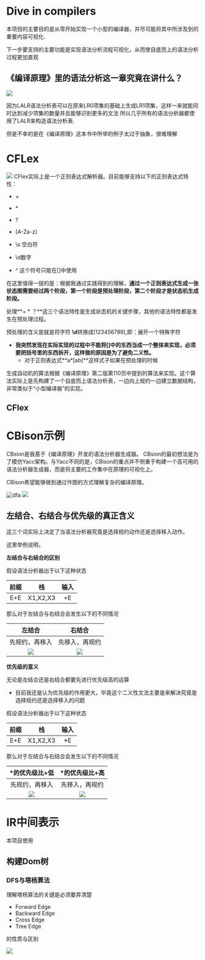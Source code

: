 

# Dive in compilers
本项目的主要目的是从零开始实现一个小型的编译器，并尽可能将其中所涉及到的重要内容可视化.

下一步要支持的主要功能是实现语法分析流程可视化，从而使自底而上的语法分析过程更加直观


## 《编译原理》里的语法分析这一章究竟在讲什么？
![](compiler1.png)

因为LALR语法分析表可以在原来LR0项集的基础上生成LR1项集，这样一来就能同时达到减少项集的数量并且能够识别更多的文法
所以几乎所有的语法分析器都使用了LALR来构造语法分析表.

但是不幸的是在《编译原理》这本书中所举的例子太过于抽象，很难理解

# CFLex

![](pic2.png)
CFlex实际上是一个正则表达式解析器。目前能够支持以下的正则表达式特性：

+ \+
+ \*
+ ?

+ [A-Za-z]
+ \s 空白符
+ \d数字
+ ^ 这个符号只能在[]中使用



在这里值得一提的是：根据我通过实践得到的理解，**通过一个正则表达式生成一张状态图需要经过两个阶段，第一个阶段是预处理阶段，第二个阶段才是状态机生成阶段。**







 处理**+ * ？**这三个语法特性是生成状态机的关键步骤，其他的语法特性都是发生在预处理过程。

预处理的含义是就是将字符 **\d**转换成[123456789],即：展开一个特殊字符 

+ **我突然发现在实际实现的过程中不能将[]中的东西当成一个整体来实现，必须要把括号里的东西拆开，这样做的原因是为了避免二义性。**
  + 对于正则表达式**a\*[ab]**这样式子如果在预处理的时候







生成自动机的算法根据《编译原理》第二版第110页中提到的算法来实现。这个算法实际上是先构建了一个自底而上语法分析表，一边向上规约一边建立数据结构，非常类似于“小型编译器”的实现。





## CFlex

# CBison示例
CBsion是我基于《编译原理》开发的语法分析器生成器。
CBsion的最初想法是为了模仿Yacc架构。与Yacc不同的是，CBison的重点并不侧重于构建一个高可用的语法分析器生成器，而是将主要的工作集中在原理的可视化上。

CBison希望能够做到通过作图的方式理解复杂的编译原理。





![dfa](pic1.png)
![](pic3.png)

## 左结合、右结合与优先级的真正含义

这三个词实际上决定了当语法分析器究竟是选择规约动作还是选择移入动作。

这里举例说明，

**左结合与右结合的区别**

假设语法分析器出于以下这种状态

| 前缀 |    栈    | 输入 |
| :--: | :------: | :--: |
| E+E  | X1,X2,X3 |  +E  |



那么对于左结合与右结合会发生以下的不同情况

|         左结合          |          右结合          |
| :---------------------: | :----------------------: |
|     先规约，再移入      |      先移入，再规约      |
| ![](resources/left.png) | ![](resources/right.png) |

 



**优先级的意义**

无论是左结合还是右结合都要先进行优先级高的运算

+ 目前我还是认为优先级的作用更大，毕竟这个二义性文法主要是来解决究竟是选择规约还是选择移入的问题

假设语法分析器出于以下这种状态

| 前缀  |    栈    | 输入 |
| :--: | :------: | :--: |
| E+E  | X1,X2,X3 |  *E  |

那么对于左结合与右结合会发生以下的不同情况

|      *的优先级比+低      |       *的优先级比+高       |
| :----------------------: | :------------------------: |
|      先规约，再移入      |       先移入，再规约       |
| ![](resources/mulow.png) | ![](resources/mulhigh.png) |

 #  IR中间表示





本项目使用

##  构建Dom树

###  DFS与塔杨算法

理解塔杨算法的关键是必须要弄清楚

+ Forward Edge
+ Backward Edge
+ Cross Edge
+ Tree Edge

的性质与区别


![](resources/tree.png)
